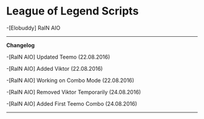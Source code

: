 # League of Legend Scripts
-[Elobuddy] RaIN AIO
___
**Changelog**

-[RaIN AIO] Updated Teemo (22.08.2016)

-[RaIN AIO] Added Viktor (22.08.2016)

-[RaIN AIO] Working on Combo Mode (22.08.2016)

-[RaIN AIO] Removed Viktor Temporarily (24.08.2016)

-[RaIN AIO] Added First Teemo Combo (24.08.2016)
___

